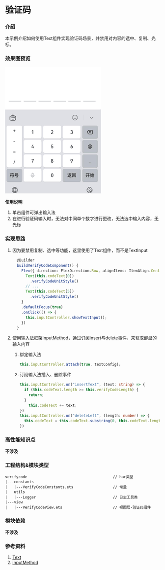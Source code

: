 # 验证码

### 介绍

本示例介绍如何使用Text组件实现验证码场景，并禁用对内容的选中、复制、光标。

### 效果图预览


![](../../product/entry/src/main/resources/base/media/VerifyCode.gif)

**使用说明**

1. 单击组件可弹出输入法
2. 在进行验证码输入时，无法对中间单个数字进行更改，无法选中输入内容，无光标

### 实现思路

1. 因为要禁用复制、选中等功能，这里使用了Text组件，而不是TextInput

    ```typescript
      @Builder
      buildVerifyCodeComponent() {
        Flex({ direction: FlexDirection.Row, alignItems: ItemAlign.Center, justifyContent: FlexAlign.SpaceBetween }) {
          Text(this.codeText[0])
            .verifyCodeUnitStyle()
          // ...
          Text(this.codeText[5])
            .verifyCodeUnitStyle()
        }
        .defaultFocus(true)
        .onClick(() => {
          this.inputController.showTextInput();
        })
      }
    ```

1. 使用输入法框架inputMethod，通过订阅insert与delete事件，来获取键盘的输入内容
    1. 绑定输入法
        ```typescript
        this.inputController.attach(true, textConfig);
        ```
    1. 订阅输入法插入、删除事件
         ```typescript
         this.inputController.on("insertText", (text: string) => {
           if (this.codeText.length >= this.verifyCodeLength) {
             return;
           }
             this.codeText += text;
         })
         this.inputController.on("deleteLeft", (length: number) => {
           this.codeText = this.codeText.substring(0, this.codeText.length - 1);
         })
         ```

### 高性能知识点

**不涉及**

### 工程结构&模块类型

   ```
   verifycode                                       // har类型
   |---constants
   |   |---VerifyCodeConstants.ets                  // 常量
   |   utils
   |   |---Logger                                   // 日志工具类
   |---view
   |   |---VerifyCodeView.ets                       // 视图层-验证码组件
   ```

### 模块依赖

**不涉及**

### 参考资料

1. [Text](https://developer.huawei.com/consumer/cn/doc/harmonyos-references/ts-basic-components-text-0000001821000881)
2. [inputMethod](https://developer.huawei.com/consumer/cn/doc/harmonyos-references/js-apis-inputmethod-0000001774281542)